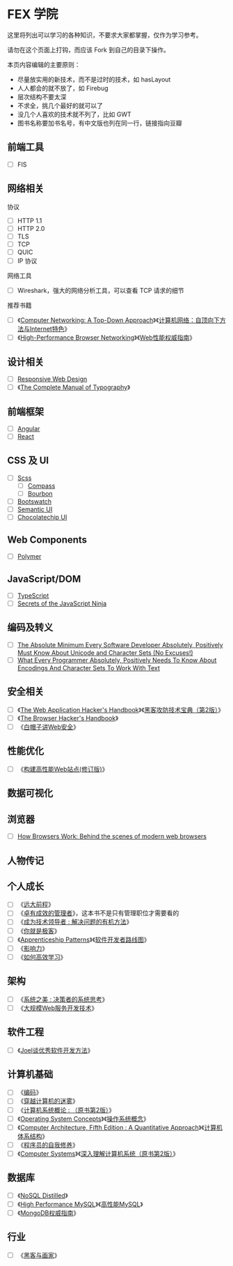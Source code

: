 FEX 学院
=======

这里将列出可以学习的各种知识，不要求大家都掌握，仅作为学习参考。

请勿在这个页面上打钩，而应该 Fork 到自己的目录下操作。

本页内容编辑的主要原则：

- 尽量放实用的新技术，而不是过时的技术，如 hasLayout
- 人人都会的就不放了，如 Firebug
- 层次结构不要太深
- 不求全，挑几个最好的就可以了
- 没几个人喜欢的技术就不列了，比如 GWT
- 图书名称要加书名号，有中文版也列在同一行，链接指向豆瓣

## 前端工具

- [ ] FIS

## 网络相关

协议

- [ ] HTTP 1.1
- [ ] HTTP 2.0
- [ ] TLS
- [ ] TCP
- [ ] QUIC
- [ ] IP 协议

网络工具

- [ ] Wireshark，强大的网络分析工具，可以查看 TCP 请求的细节

推荐书籍

- [ ] 《[Computer Networking: A Top-Down Approach](http://book.douban.com/subject/10573157/)》《[计算机网络：自顶向下方法与Internet特色](http://book.douban.com/subject/1391207/)》
- [ ] 《[High-Performance Browser Networking](http://book.douban.com/subject/21866396/)》《[Web性能权威指南](http://book.douban.com/subject/25856314/)》

## 设计相关

- [ ] [Responsive Web Design](http://www.smashingmagazine.com/tag/responsive-design/)
- [ ] 《[The Complete Manual of Typography](http://book.douban.com/subject/7070562/)》

## 前端框架

- [ ] [Angular](http://angularjs.org/)
- [ ] [React](http://facebook.github.io/react/)

## CSS 及 UI

- [ ] [Scss](http://sass-lang.com/)
    - [ ] [Compass](http://compass-style.org/)
    - [ ] [Bourbon](http://bourbon.io/)
- [ ] [Bootswatch](http://bootswatch.com/)
- [ ] [Semantic UI](http://semantic-ui.com/)
- [ ] [Chocolatechip UI](http://chocolatechip-ui.com/)

## Web Components

- [ ] [Polymer](http://www.polymer-project.org/)

## JavaScript/DOM

- [ ] [TypeScript](http://www.typescriptlang.org/)
- [ ] [Secrets of the JavaScript Ninja](http://book.douban.com/subject/3176860/)

## 编码及转义

- [ ] [The Absolute Minimum Every Software Developer Absolutely, Positively Must Know About Unicode and Character Sets (No Excuses!)](http://www.joelonsoftware.com/articles/Unicode.html)
- [ ] [What Every Programmer Absolutely, Positively Needs To Know About Encodings And Character Sets To Work With Text](http://kunststube.net/encoding/)

## 安全相关

- [ ] 《[The Web Application Hacker's Handbook](http://book.douban.com/subject/6910515/)》《[黑客攻防技术宝典（第2版）](http://book.douban.com/subject/10793814/)》
- [ ] 《[The Browser Hacker's Handbook](http://book.douban.com/subject/24550924/)》
- [ ] 《[白帽子讲Web安全](http://book.douban.com/subject/10546925/)》

## 性能优化

- [ ] 《[构建高性能Web站点(修订版)](http://book.douban.com/subject/10812787/)》

## 数据可视化

## 浏览器

- [ ] [How Browsers Work: Behind the scenes of modern web browsers](http://www.html5rocks.com/en/tutorials/internals/howbrowserswork/)

## 人物传记

## 个人成长

- [ ] 《[远大前程](http://book.douban.com/subject/7155000/)》
- [ ] 《[卓有成效的管理者](http://book.douban.com/subject/1322025/)》，这本书不是只有管理职位才需要看的
- [ ] 《[成为技术领导者 : 解决问题的有机方法](http://book.douban.com/subject/1132623/)》
- [ ] 《[你就是极客](http://book.douban.com/subject/7055331/)》
- [ ] 《[Apprenticeship Patterns](http://book.douban.com/subject/3572917/)》《[软件开发者路线图](http://book.douban.com/subject/4924164/)》
- [ ] 《[影响力](http://book.douban.com/subject/6712294/)》
- [ ] 《[如何高效学习](http://book.douban.com/subject/25783654/)》

## 架构

- [ ] 《[系统之美 : 决策者的系统思考](http://book.douban.com/subject/11528220/)》
- [ ] 《[大规模Web服务开发技术](http://book.douban.com/subject/6758780/)》

## 软件工程

- [ ] 《[Joel谈优秀软件开发方法](http://book.douban.com/subject/2193777/)》

## 计算机基础

- [ ] 《[编码](http://book.douban.com/subject/20260928/)》
- [ ] 《[穿越计算机的迷雾](http://book.douban.com/subject/5432475/)》
- [ ] 《[计算机系统概论 : （原书第2版）](http://book.douban.com/subject/2185076/)》
- [ ] 《[Operating System Concepts](http://book.douban.com/subject/10076960/)》《[操作系统概念](http://book.douban.com/subject/4289836/)》
- [ ] 《[Computer Architecture, Fifth Edition : A Quantitative Approach](http://book.douban.com/subject/6795919/)》《[计算机体系结构](http://book.douban.com/subject/7006537/)》
- [ ] 《[程序员的自我修养](http://book.douban.com/subject/3652388/)》
- [ ] 《[Computer Systems](http://book.douban.com/subject/3023631/)》《[深入理解计算机系统（原书第2版）](http://book.douban.com/subject/5407246/)》

## 数据库

- [ ] 《[NoSQL Distilled](http://book.douban.com/subject/7952514/)》
- [ ] 《[High Performance MySQL](http://book.douban.com/subject/10443458/)》《[高性能MySQL](http://book.douban.com/subject/23008813/)》
- [ ] 《[MongoDB权威指南](http://book.douban.com/subject/25798102/)》

## 行业

- [ ] 《[黑客与画家](http://book.douban.com/subject/6021440/)》

